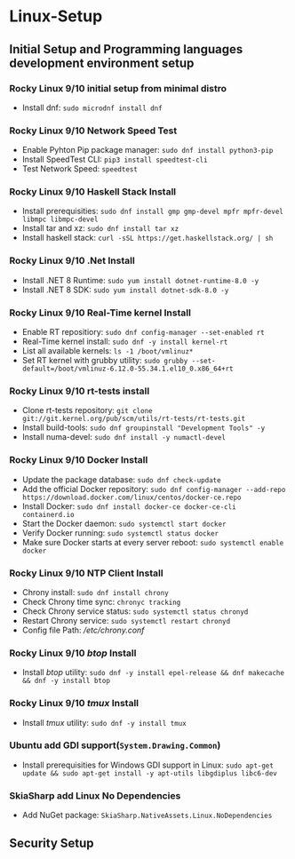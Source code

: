 # Linux-Setup

## Initial Setup and Programming languages development environment setup

### Rocky Linux 9/10 initial setup from minimal distro

- Install dnf: ```sudo microdnf install dnf```

### Rocky Linux 9/10 Network Speed Test

- Enable Pyhton Pip package manager: ```sudo dnf install python3-pip```
- Install SpeedTest CLI: ```pip3 install speedtest-cli```
- Test Network Speed: ```speedtest```

### Rocky Linux 9/10 Haskell Stack Install

- Install prerequisities: ```sudo dnf install gmp gmp-devel mpfr mpfr-devel libmpc libmpc-devel```
- Install tar and xz: ```sudo dnf install tar xz```
- Install haskell stack: ```curl -sSL https://get.haskellstack.org/ | sh```

### Rocky Linux 9/10 .Net Install

- Install .NET 8 Runtime: ```sudo yum install dotnet-runtime-8.0 -y```
- Install .NET 8 SDK: ```sudo yum install dotnet-sdk-8.0 -y```

### Rocky Linux 9/10 Real-Time kernel Install

- Enable RT repositiory: ```sudo dnf config-manager --set-enabled rt```
- Real-Time kernel install: ```sudo dnf -y install kernel-rt```
- List all available kernels: ```ls -1 /boot/vmlinuz*```
- Set RT kernel with grubby utility: ```sudo grubby --set-default=/boot/vmlinuz-6.12.0-55.34.1.el10_0.x86_64+rt```

### Rocky Linux 9/10 rt-tests install
  
- Clone rt-tests repository: ```git clone git://git.kernel.org/pub/scm/utils/rt-tests/rt-tests.git```
- Install build-tools: ```sudo dnf groupinstall "Development Tools" -y```
- Install numa-devel: ```sudo dnf install -y numactl-devel```

### Rocky Linux 9/10 Docker Install

- Update the package database: ```sudo dnf check-update```
- Add the official Docker repository: ```sudo dnf config-manager --add-repo https://download.docker.com/linux/centos/docker-ce.repo```
- Install Docker: ```sudo dnf install docker-ce docker-ce-cli containerd.io```
- Start the Docker daemon: ```sudo systemctl start docker```
- Verify Docker running: ```sudo systemctl status docker```
- Make sure Docker starts at every server reboot: ```sudo systemctl enable docker```

### Rocky Linux 9/10 NTP Client Install

- Chrony install: ```sudo dnf install chrony```
- Check Chrony time sync: ```chronyc tracking```
- Check Chrony service status: ```sudo systemctl status chronyd```
- Restart Chrony service: ```sudo systemctl restart chronyd```
- Config file Path: _/etc/chrony.conf_

### Rocky Linux 9/10 _btop_ Install

- Install _btop_ utility:
  ```sudo dnf -y install epel-release && dnf makecache && dnf -y install btop```

### Rocky Linux 9/10 _tmux_ Install

- Install _tmux_ utility:
  ```sudo dnf -y install tmux```

### Ubuntu add GDI support(```System.Drawing.Common```)

- Install prerequisities for Windows GDI support in Linux: ```sudo apt-get update && sudo apt-get install -y apt-utils libgdiplus libc6-dev```

### SkiaSharp add Linux No Dependencies

- Add NuGet package: ```SkiaSharp.NativeAssets.Linux.NoDependencies```

## Security Setup
